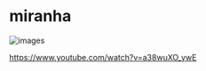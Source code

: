 # miranha

![images](https://github.com/user-attachments/assets/0e92f860-a715-4d77-a4ca-81a9d5fd9339)



https://www.youtube.com/watch?v=a38wuXO_ywE
